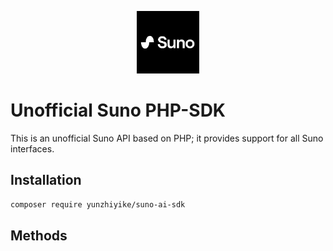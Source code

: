 <p align="center"><a href="https://www.suno.ai" target="_blank" rel="noopener noreferrer"><img width="100" src="img.png" alt="suno Logo"></a></p>


# Unofficial Suno PHP-SDK
This is an unofficial Suno API based on PHP; it provides support for all Suno interfaces.

## Installation

```bash
composer require yunzhiyike/suno-ai-sdk
```

## Methods
